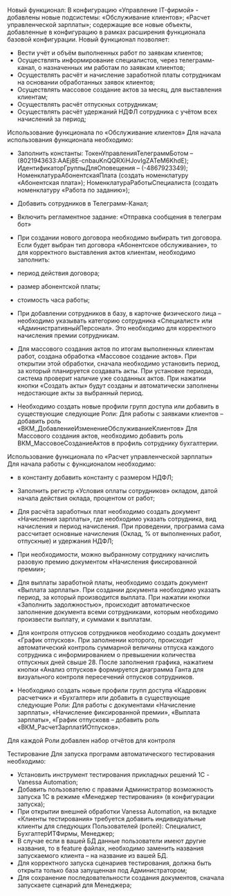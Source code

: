 Новый функционал:
В конфигурацию «Управление IT-фирмой» - добавлены новые подсистемы:
 «Обслуживание клиентов»;
 «Расчет управленческой зарплаты»;
содержащие все новые объекты, добавленные в конфигурацию в рамках расширения функционала базовой конфигурации.
Новый функционал позволяет:
- Вести учёт и объём выполненных работ по заявкам клиентов;
- Осуществлять информирование специалистов, через телеграмм-канал, о назначенных им работам по заявкам клиентов;
- Осуществлять расчёт и начисление заработной платы сотрудникам на основании обработанных заявок клиентов;
- Осуществлять массовое создание актов за месяц, для выставления клиентам;
- Осуществлять расчёт отпускных сотрудникам;
- Осуществлять расчёт удержаний НДФЛ сотрудника с учётом всех начислений за период;

Использование функционала по «Обслуживание клиентов»
Для начала использования функционала необходимо:
- Заполнить константы:
ТокенУправленияТелеграммБотом – 
(8021943633:AAEj8E-cnbauKnQQRXiHJovIgZATeM6KhdE);
ИдентификаторГруппыДляОповещения – (-4867923349);
НоменклатураАбонентскаяПлата (создать номенклатуру «Абонентская плата»);
НоменклатураРаботыСпециалиста (создать номенклатуру «Работа по заданию»);
- Добавить сотрудников в Телеграмм-Канал;
- Включить регламентное задание: «Отправка сообщения в телеграм бот»
- При создании нового договора необходимо выбирать тип договора. Если будет выбран тип договора «Абонентское обслуживание», то для корректного выставления актов клиентам, необходимо заполнить:
- период действия договора;
- размер абонентской платы;
- стоимость часа работы;

- При добавлении сотрудников в базу, в карточке физического лица – необходимо указывать категорию сотрудника «Специалист» или «АдминистративныйПерсонал». Это необходимо для корректного начисления премии сотрудникам.

- Для массового создания актов по итогам выполненных клиентам работ, создана обработка «Массовое создание актов». При открытии этой обработки, сначала необходимо установить период, за который планируется создавать акты. При установке периода, система проверит наличие уже созданных актов. При нажатии кнопки «Создать акты» будут созданы и автоматически заполнены недостающие акты за выбранный период.


- Необходимо создать новые профили групп доступа или добавить в существующие следующие Роли:
Для работы с заявками клиентов – добавить роль «ВКМ_ДобавлениеИзменениеОбслуживаниеКлиентов»
Для Массового создания актов, необходимо добавить роль ВКМ_МассовоеСозданиеАктов  в профиль сотруднику бухгалтерии. 

Использование функционала по «Расчет управленческой зарплаты»
 Для начала работы с функционалом необходимо:
- в константу добавить константу с размером НДФЛ;
- Заполнить регистр «Условия оплаты сотрудников» окладом, датой начала действия оклада, процентом от работ;

- Для расчёта заработных плат необходимо создать документ «Начисления зарплаты», где необходимо указать сотрудника, вид начисления и период начисления. При проведении, программа сама рассчитает основные начисления (Оклад, % от выполненных работ, отпускные) и удержания НДФЛ;
- При необходимости, можно выбранному сотруднику начислить разовую премию документом «Начисления фиксированной премии»;
- Для выплаты заработной платы, необходимо создать документ «Выплата зарплаты». При создании документа необходимо указать период, за который производится выплата. При нажатии кнопки «Заполнить задолжностью», происходит автоматическое заполнение документа всеми сотрудниками, которым необходимо произвести выплату, и суммами к выплатам. 

- Для контроля отпусков сотрудников необходимо создать документ «График отпусков». При заполнении которого, происходит автоматический контроль суммарной величины отпуска каждого сотрудника с информированием о превышении количества отпускных дней свыше 28. После заполнения графика, нажатием кнопки «Анализ отпусков» формируется диаграмма Ганта для визуального контроля пересечений отпусков сотрудников.


- Необходимо создать новые профили групп доступа «Кадровик расчетчик» и «Бухгалтер» или добавить в существующие следующие Роли:
Для работы с документами «Начисление зарплаты», «Начисление фиксированной премии», «Выплата зарплаты», «График отпусковв – добавить роль «ВКМ_РасчетЗарплатИОтпусков».

Для каждой Роли добавлен набор отчётов для контроля



Тестирование
Для запуска программ автоматического тестирования необходимо:
- Установить инструмент тестирования прикладных решений 1С - Vanessa Automation;
- Добавить пользователю с правами Администратор возможность запуска 1С в режиме «Менеджер тестирования» (в конфигурации запуска);
- При открытии внешней обработки Vanessa Automation, на вкладке «Клиенты тестирования» требуется добавить индивидуальные клиенты для следующих Пользователей (ролей): Специалист, БухгалтерИТФирмы, Менеджер;
- В случае если в вашей БД данные пользователи имеют другие названия, то в feature файлах, необходимо заменить названия запускаемого клиента – на название из вашей БД.
- Для корректного запуска сценариев тестирования, должна быть открыта только база запущенная под Администратором;
- Для сохранение последовательности создания документов, сначала запускаете сценарий для Менеджера;  
